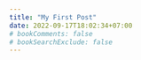 ```yaml
---
title: "My First Post"
date: 2022-09-17T18:02:34+07:00
# bookComments: false
# bookSearchExclude: false
---
```

